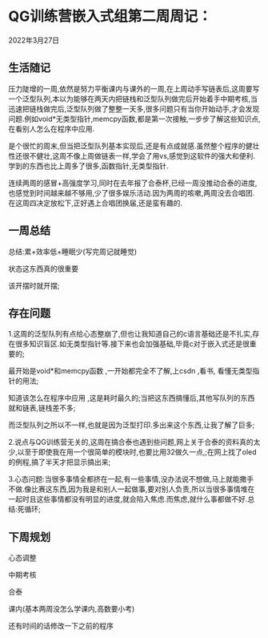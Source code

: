 # QG训练营嵌入式组第二周周记：
2022年3月27日

## 生活随记

压力陡增的一周,依然是努力平衡课内与课外的一周,在上周动手写链表后,这周要写一个泛型队列,本以为能够在两天内把链栈和泛型队列做完后开始着手中期考核,当迅速把链栈做完后,泛型队列做了整整一天多,很多问题只有当你开始动手,才会发现问题.例如void*无类型指针,memcpy函数,都是第一次接触,一步步了解这些知识点,在看别人怎么在程序中应用.

是个很忙的周末,但当把泛型队列基本实现后,还是有点成就感.虽然整个程序的健壮性还很不健壮,这周不像上周做链表一样,学会了用vs,感觉到这软件的强大和便利.学到的东西也比上周多了很多,函数指针,无类型指针.

连续两周的感冒+高强度学习,同时在去年报了合泰杯,已经一周没推动合泰的进度,也感觉到时间越来越不够用,少了很多娱乐活动.因为两周的咳嗽,两周没去合唱团.在这周四决定放松下,正好遇上合唱团换届,还是蛮有趣的.

## 一周总结

总结:累+效率低+睡眠少(写完周记就睡觉)

状态这东西真的很重要

该开摆时就开摆;

## 存在问题

1.这周的泛型队列有点给心态整崩了,但也让我知道自己的c语言基础还是不扎实,存在很多知识盲区.如无类型指针等.接下来也会加强基础,毕竟c对于嵌入式还是很重要的;

最开始是void*和memcpy函数 ,一开始都完全不了解,上csdn ,看书, 看懂无类型指针的用法;

知道该怎么在程序中应用 ,这是耗时最久的;当把这东西搞懂后,其他写队列的东西就和链表,链栈差不多;

而泛型队列之所以不一样,也就是因为泛型打印.多出来这个东西,让我了解了巨多;

2.说点与QG训练营无关的,这周在搞合泰也遇到些问题,网上关于合泰的资料真的太少,以至于即使我在用一个很简单的模块时,也要比用32做久一点,;在网上找了oled的例程,搞了半天才把显示搞出来;

3.心态问题:当很多事情全都挤在一起,有一些事情,没办法说不想做,马上就能撒手不做.像比赛这东西,因为我是和别人一起做事,要对别人负责,所以当很多事情堆在一起时且这些事情都没有明显的进度,就会陷入焦虑.而焦虑,就什么事都做不好.总结:死循环;



## 下周规划

心态调整

中期考核

合泰

课内(基本两周没怎么学课内,高数要小考)

还有时间的话修改一下之前的程序
